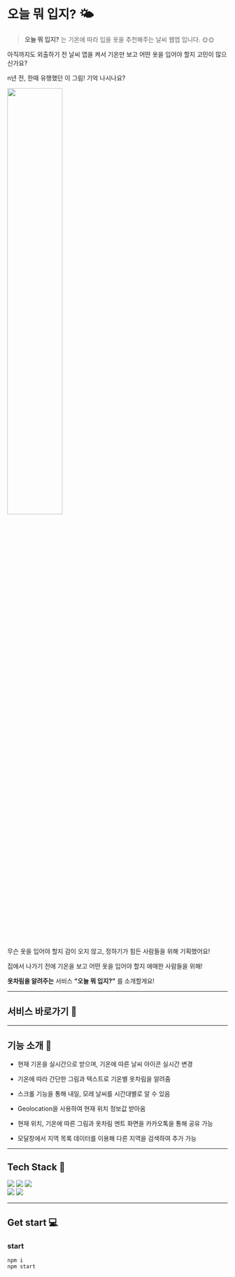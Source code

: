 # 오늘 뭐 입지? 🌤
>**오늘 뭐 입지?** 는 기온에 따라 입을 옷을 추천해주는 날씨 웹엡 입니다. 🌞🌞

아직까지도 외출하기 전 날씨 앱을 켜서 기온만 보고 어떤 옷을 입어야 할지 고민이 많으신가요?

n년 전, 한때 유행했던 이 그림! 기억 나시나요?

<img src="https://user-images.githubusercontent.com/100752008/208045812-aa4e46d5-4ecd-43c6-91a7-3305bcc9fd58.jpeg" width="50%">

무슨 옷을 입어야 할지 감이 오지 않고, 정하기가 힘든 사람들을 위해 기획했어요!

집에서 나가기 전에 기온을 보고 어떤 옷을 입어야 할지 애매한 사람들을 위해!

 **옷차림을 알려주는** 서비스 **"오늘 뭐 입지?"** 를 소개할게요!



---
## 서비스 바로가기 🌸


---
## 기능 소개 📢
- 현재 기온을 실시간으로 받으며, 기온에 따른 날씨 아이콘 실시간 변경

- 기온에 따라 간단한 그림과 텍스트로 기온별 옷차림을 알려줌

- 스크롤 기능을 통해 내일, 모레 날씨를 시간대별로 알 수 있음

- Geolocation을 사용하여 현재 위치 정보값 받아옴

- 현재 위치, 기온에 따른 그림과 옷차림 멘트 화면을 카카오톡을 통해 공유 가능

- 모달창에서 지역 목록 데이터를 이용해 다른 지역을 검색하여 추가 가능

---
## Tech Stack 🌈

<img src="https://img.shields.io/badge/-React-61DAFB?logo=react&logoColor=white&style=for-the-badge"/>
<img src="https://img.shields.io/badge/Styled_Components-DB7093?style=for-the-badge&logo=styledcomponents&logoColor=white"/>
<img src="https://img.shields.io/badge/Axios-5A29E4?style=for-the-badge&logo=Axios&logoColor=white"/>
<br>
<img src="https://img.shields.io/badge/EsLint-4B32C3?style=for-the-badge&logo=eslint&logoColor=white"/>
<img src="https://img.shields.io/badge/Prettier-F7B93E?style=for-the-badge&logo=prettier&logoColor=white"/>


---
## Get start 💻 
### start
```
npm i
npm start
```

